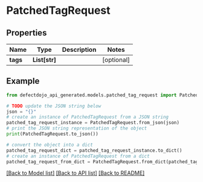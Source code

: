 # PatchedTagRequest


## Properties

Name | Type | Description | Notes
------------ | ------------- | ------------- | -------------
**tags** | **List[str]** |  | [optional] 

## Example

```python
from defectdojo_api_generated.models.patched_tag_request import PatchedTagRequest

# TODO update the JSON string below
json = "{}"
# create an instance of PatchedTagRequest from a JSON string
patched_tag_request_instance = PatchedTagRequest.from_json(json)
# print the JSON string representation of the object
print(PatchedTagRequest.to_json())

# convert the object into a dict
patched_tag_request_dict = patched_tag_request_instance.to_dict()
# create an instance of PatchedTagRequest from a dict
patched_tag_request_from_dict = PatchedTagRequest.from_dict(patched_tag_request_dict)
```
[[Back to Model list]](../README.md#documentation-for-models) [[Back to API list]](../README.md#documentation-for-api-endpoints) [[Back to README]](../README.md)


